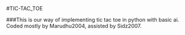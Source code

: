 #TIC-TAC_TOE

###This is our way of implementing tic tac toe in python with basic ai. Coded mostly by Marudhu2004, assisted by Sidz2007. 
